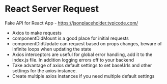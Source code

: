 # React Server Request

Fake API for React App - https://jsonplaceholder.typicode.com/

- Axios to make requests
- componentDidMount is a good place for initial requests
- componentDidUpdate can request based on props changes, beware of infinite loops when updating the state
- Axios interceptors are useful for global error handling, add it to the index.js file. In addition logging errors off to your backend
- Take advantage of axios default settings to set baseUrls and other settings for the axios instance.
- Create multiple axios instances if you need multiple default settings
